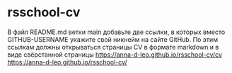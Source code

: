 # rsschool-cv
В файл README.md ветки main добавьте две ссылки, в которых вместо GITHUB-USERNAME укажите свой никнейм на сайте GitHub. По этим ссылкам должны открываться страницы CV в формате markdown и в виде свёрстанной страницы
https://anna-d-leo.github.io/rsschool-cv/cv
https://anna-d-leo.github.io/rsschool-cv/
